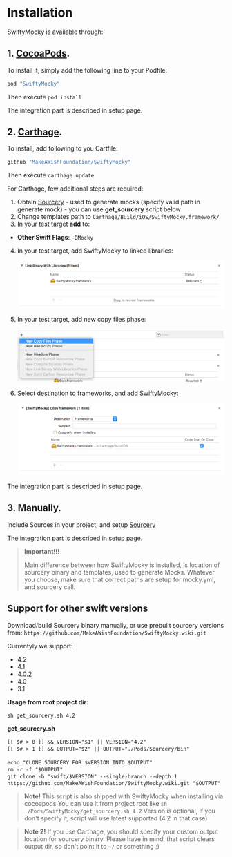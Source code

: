 # Installation

SwiftyMocky is available through:

## 1. [CocoaPods](http://cocoapods.org).
To install it, simply add the following line to your Podfile:

```ruby
pod "SwiftyMocky"
```

Then execute `pod install`

The integration part is described in setup page.

## 2. [Carthage](https://github.com/Carthage/Carthage).
To install, add following to you Cartfile:

```ruby
github "MakeAWishFoundation/SwiftyMocky"
```

Then execute `carthage update`

For Carthage, few additional steps are required:

1. Obtain [Sourcery](https://github.com/krzysztofzablocki/Sourcery) - used to generate mocks (specify valid path in generate mock) - you can use **get_sourcery** script below
2. Change templates path to `Carthage/Build/iOS/SwiftyMocky.framework/`
3. In your test target **add** to:
  - **Other Swift Flags**: `-DMocky`
4. In your test target, add SwiftyMocky to linked libraries:

    ![Link binary][example-link]

5. In your test target, add new copy files phase:

    ![Link binary][example-add]

6. Select destination to frameworks, and add SwiftyMocky:

    ![Link binary][example-copy]

The integration part is described in setup page.

## 3. Manually.
Include Sources in your project, and setup [Sourcery](https://github.com/krzysztofzablocki/Sourcery)

The integration part is described in setup page.

> **Important!!!**
>
> Main difference between how SwiftyMocky is installed, is location of sourcery binary and templates, used to generate Mocks. Whatever you choose, make sure that correct paths are setup for mocky.yml, and sourcery call.

## Support for other swift versions

Download/build Sourcery binary manually, or use prebuilt sourcery versions from: `https://github.com/MakeAWishFoundation/SwiftyMocky.wiki.git`

Currentyly we support:
- 4.2
- 4.1
- 4.0.2
- 4.0
- 3.1

**Usage from root project dir:**

```shell
sh get_sourcery.sh 4.2
```

**get_sourcery.sh**

```shell
[[ $# > 0 ]] && VERSION="$1" || VERSION="4.2"
[[ $# > 1 ]] && OUTPUT="$2" || OUTPUT="./Pods/Sourcery/bin"

echo "CLONE SOURCERY FOR $VERSION INTO $OUTPUT"
rm -r -f "$OUTPUT"
git clone -b "swift/$VERSION" --single-branch --depth 1 https://github.com/MakeAWishFoundation/SwiftyMocky.wiki.git "$OUTPUT"
```

> **Note!**
> This script is also shipped with SwiftyMocky when installing via cocoapods
> You can use it from project root like `sh ./Pods/SwiftyMocky/get_sourcery.sh 4.2`
> Version is optional, if you don't specify it, script will use latest supported (4.2 in that case)

> **Note 2!**
> If you use Carthage, you should specify your custom output location for sourcery binary. Please have in mind, that script clears output dir, so don't point it to `~/` or something ;)

<!-- Assets -->

[example-link]: ../guides/assets/link-binary-with-libraries.png "Example - link binary"
[example-add]: ../guides/assets/add-new-copy-files-phase.png "Example - add copy files phase"
[example-copy]: ../guides/assets/add-framework-tocopy-files-phase.png "Example - add SwiftyMocky to copy frameworks"
